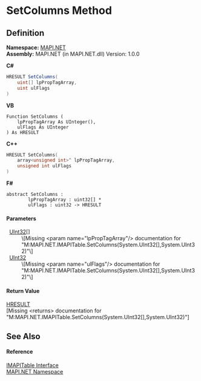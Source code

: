# SetColumns Method




## Definition
**Namespace:** <a href="5bef4637-66f8-16d4-e5f4-4d0da57a1538.md">MAPI.NET</a>  
**Assembly:** MAPI.NET (in MAPI.NET.dll) Version: 1.0.0

**C#**
``` C#
HRESULT SetColumns(
	uint[] lpPropTagArray,
	uint ulFlags
)
```
**VB**
``` VB
Function SetColumns ( 
	lpPropTagArray As UInteger(),
	ulFlags As UInteger
) As HRESULT
```
**C++**
``` C++
HRESULT SetColumns(
	array<unsigned int>^ lpPropTagArray, 
	unsigned int ulFlags
)
```
**F#**
``` F#
abstract SetColumns : 
        lpPropTagArray : uint32[] * 
        ulFlags : uint32 -> HRESULT 
```



#### Parameters
<dl><dt>  <a href="https://learn.microsoft.com/dotnet/api/system.uint32" target="_blank" rel="noopener noreferrer">UInt32</a>[]</dt><dd>\[Missing &lt;param name="lpPropTagArray"/&gt; documentation for "M:MAPI.NET.IMAPITable.SetColumns(System.UInt32[],System.UInt32)"\]</dd><dt>  <a href="https://learn.microsoft.com/dotnet/api/system.uint32" target="_blank" rel="noopener noreferrer">UInt32</a></dt><dd>\[Missing &lt;param name="ulFlags"/&gt; documentation for "M:MAPI.NET.IMAPITable.SetColumns(System.UInt32[],System.UInt32)"\]</dd></dl>

#### Return Value
<a href="50596607-a328-ef10-6ea9-0448fbb7d197.md">HRESULT</a>  
\[Missing &lt;returns&gt; documentation for "M:MAPI.NET.IMAPITable.SetColumns(System.UInt32[],System.UInt32)"\]

## See Also


#### Reference
<a href="06a9b727-f5d6-e992-c936-a2712197dcee.md">IMAPITable Interface</a>  
<a href="5bef4637-66f8-16d4-e5f4-4d0da57a1538.md">MAPI.NET Namespace</a>  
